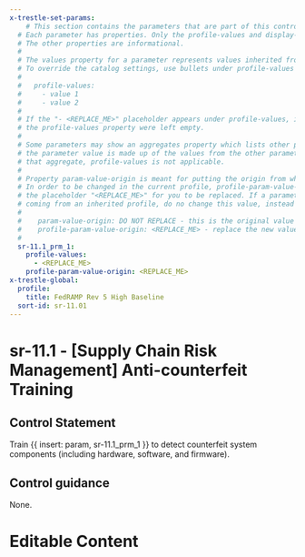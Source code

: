 ```yaml
---
x-trestle-set-params:
    # This section contains the parameters that are part of this control.
  # Each parameter has properties. Only the profile-values and display-name properties are editable.
  # The other properties are informational.
  #
  # The values property for a parameter represents values inherited from the OSCAL catalog.
  # To override the catalog settings, use bullets under profile-values as shown below:
  #
  #   profile-values:
  #     - value 1
  #     - value 2
  #
  # If the "- <REPLACE_ME>" placeholder appears under profile-values, it is the same as if
  # the profile-values property were left empty.
  #
  # Some parameters may show an aggregates property which lists other parameters. This means
  # the parameter value is made up of the values from the other parameters. For parameters
  # that aggregate, profile-values is not applicable.
  #
  # Property param-value-origin is meant for putting the origin from where that parameter comes from.
  # In order to be changed in the current profile, profile-param-value-origin property will be displayed with
  # the placeholder "<REPLACE_ME>" for you to be replaced. If a parameter already has a param-value-origin
  # coming from an inherited profile, do no change this value, instead use profile-param-value-origin as follows:
  #
  #    param-value-origin: DO NOT REPLACE - this is the original value
  #    profile-param-value-origin: <REPLACE_ME> - replace the new value required HERE
  #
  sr-11.1_prm_1:
    profile-values:
      - <REPLACE_ME>
    profile-param-value-origin: <REPLACE_ME>
x-trestle-global:
  profile:
    title: FedRAMP Rev 5 High Baseline
  sort-id: sr-11.01
---
```


# sr-11.1 - \[Supply Chain Risk Management\] Anti-counterfeit Training

## Control Statement

Train {{ insert: param, sr-11.1_prm_1 }} to detect counterfeit system components (including hardware, software, and firmware).

## Control guidance

None.

# Editable Content

<!-- Make additions and edits below -->
<!-- The above represents the contents of the control as received by the profile, prior to additions. -->
<!-- If the profile makes additions to the control, they will appear below. -->
<!-- The above markdown may not be edited but you may edit the content below, and/or introduce new additions to be made by the profile. -->
<!-- If there is a yaml header at the top, parameter values may be edited. Use --set-parameters to incorporate the changes during assembly. -->
<!-- The content here will then replace what is in the profile for this control, after running profile-assemble. -->
<!-- The current profile has no added parts for this control, but you may add new ones here. -->
<!-- Each addition must have a heading either of the form ## Control my_addition_name -->
<!-- or ## Part a. (where the a. refers to one of the control statement labels.) -->
<!-- "## Control" parts are new parts added after the statement part. -->
<!-- "## Part" parts are new parts added into the top-level statement part with that label. -->
<!-- Subparts may be added with nested hash levels of the form ### My Subpart Name -->
<!-- underneath the parent ## Control or ## Part being added -->
<!-- See https://oscal-compass.github.io/compliance-trestle/tutorials/ssp_profile_catalog_authoring/ssp_profile_catalog_authoring for guidance. -->

